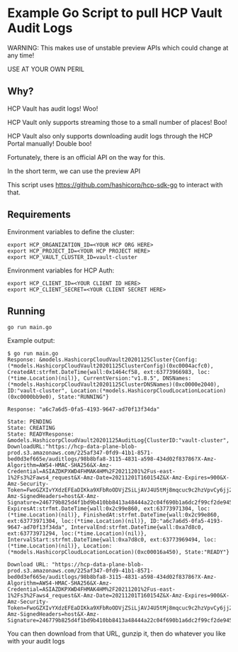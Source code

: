 # Example Go Script to pull HCP Vault Audit Logs

WARNING: This makes use of unstable preview APIs which could change at any time!

USE AT YOUR OWN PERIL


## Why?

HCP Vault has audit logs! Woo!

HCP Vault only supports streaming those to a small number of places! Boo!

HCP Vault also only supports downloading audit logs through the HCP Portal manually! Double boo!

Fortunately, there is an official API on the way for this.

In the short term, we can use the preview API

This script uses https://github.com/hashicorp/hcp-sdk-go to interact with that.



## Requirements

Environment variables to define the cluster:

```
export HCP_ORGANIZATION_ID=<YOUR HCP ORG HERE>
export HCP_PROJECT_ID=<YOUR HCP PROJECT HERE>
export HCP_VAULT_CLUSTER_ID=vault-cluster
```

Environment variables for HCP Auth:

```
export HCP_CLIENT_ID=<YOUR CLIENT ID HERE>
export HCP_CLIENT_SECRET=<YOUR CLIENT SECRET HERE>
```

## Running

```
go run main.go
```

Example output:

```
$ go run main.go
Response: &models.HashicorpCloudVault20201125Cluster{Config:(*models.HashicorpCloudVault20201125ClusterConfig)(0xc0004acfc0), CreatedAt:strfmt.DateTime{wall:0x1464cf58, ext:63773966983, loc:(*time.Location)(nil)}, CurrentVersion:"v1.8.5", DNSNames:(*models.HashicorpCloudVault20201125ClusterDNSNames)(0xc0000e2040), ID:"vault-cluster", Location:(*models.HashicorpCloudLocationLocation)(0xc0000bb9e0), State:"RUNNING"}

Response: "a6c7a6d5-0fa5-4193-9647-ad70f13f34da"

State: PENDING
State: CREATING
State: READYResponse: &models.HashicorpCloudVault20201125AuditLog{ClusterID:"vault-cluster", DownloadURL:"https://hcp-data-plane-blob-prod.s3.amazonaws.com/225af347-0fd9-41b1-8571-bed0d3ef665e/auditlogs/98b8bfa8-3115-4831-a598-434d02f83786?X-Amz-Algorithm=AWS4-HMAC-SHA256&X-Amz-Credential=ASIAZDKPXWD4FHMAK4HM%2F20211201%2Fus-east-1%2Fs3%2Faws4_request&X-Amz-Date=20211201T160154Z&X-Amz-Expires=900&X-Amz-Security-Token=FwoGZXIvYXdzEFEaDIKka9XFbRoODVjZSiLjAVJ4U5tMj8mqcuc9c2hzVpvCy6jj2TtLieIkyjTRbFOuqWmLPgdjMkg56tLc7dQBrxBwG3qjXxVQQ%2Fll%2BCsANoiLH6WoHhBZUYz3S0SthOnYSU5E66oTUhpjOMnglKud4drTDYKR2Ljgvpjz0sAmS0Ynko9CVHRwbJIAefpbj4p0MKnVCI6IzmGazfNJxsvIO8EFtG7UbVjDf2tcKcm90oroU0W3tdoHdA6NE6JXM2AuN3M4vsMQfHCqLtjUJ%2F6xxIL3n4yTH6SulQex4IXXbMSzZC5z04c8ZLVrbcs8UhFTZhDIKNGono0GMi2kWNkUFLqdPY3%2FhdLOKeKv%2FTNjrqVW5FSWHQtdJ3LMrTAKfV9jmBRorwPKnFY%3D&X-Amz-SignedHeaders=host&X-Amz-Signature=246779b825d4f1bd9b410bb8413a48444a22c04f690b1a6dc2f99cf2de945c41", ExpiresAt:strfmt.DateTime{wall:0x2c99e860, ext:63773971304, loc:(*time.Location)(nil)}, FinishedAt:strfmt.DateTime{wall:0x2c99e860, ext:63773971304, loc:(*time.Location)(nil)}, ID:"a6c7a6d5-0fa5-4193-9647-ad70f13f34da", IntervalEnd:strfmt.DateTime{wall:0xa7d8c0, ext:63773971294, loc:(*time.Location)(nil)}, IntervalStart:strfmt.DateTime{wall:0xa7d8c0, ext:63773969494, loc:(*time.Location)(nil)}, Location:(*models.HashicorpCloudLocationLocation)(0xc00016a450), State:"READY"}

Download URL: "https://hcp-data-plane-blob-prod.s3.amazonaws.com/225af347-0fd9-41b1-8571-bed0d3ef665e/auditlogs/98b8bfa8-3115-4831-a598-434d02f83786?X-Amz-Algorithm=AWS4-HMAC-SHA256&X-Amz-Credential=ASIAZDKPXWD4FHMAK4HM%2F20211201%2Fus-east-1%2Fs3%2Faws4_request&X-Amz-Date=20211201T160154Z&X-Amz-Expires=900&X-Amz-Security-Token=FwoGZXIvYXdzEFEaDIKka9XFbRoODVjZSiLjAVJ4U5tMj8mqcuc9c2hzVpvCy6jj2TtLieIkyjTRbFOuqWmLPgdjMkg56tLc7dQBrxBwG3qjXxVQQ%2Fll%2BCsANoiLH6WoHhBZUYz3S0SthOnYSU5E66oTUhpjOMnglKud4drTDYKR2Ljgvpjz0sAmS0Ynko9CVHRwbJIAefpbj4p0MKnVCI6IzmGazfNJxsvIO8EFtG7UbVjDf2tcKcm90oroU0W3tdoHdA6NE6JXM2AuN3M4vsMQfHCqLtjUJ%2F6xxIL3n4yTH6SulQex4IXXbMSzZC5z04c8ZLVrbcs8UhFTZhDIKNGono0GMi2kWNkUFLqdPY3%2FhdLOKeKv%2FTNjrqVW5FSWHQtdJ3LMrTAKfV9jmBRorwPKnFY%3D&X-Amz-SignedHeaders=host&X-Amz-Signature=246779b825d4f1bd9b410bb8413a48444a22c04f690b1a6dc2f99cf2de945c41"
```

You can then download from that URL, gunzip it, then do whatever you like with your audit logs
